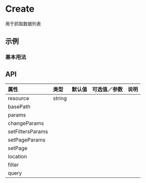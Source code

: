 # Create

用于抓取数据列表

## 示例

### 基本用法

## API

| 属性             | 类型   | 默认值 | 可选值／参数 | 说明 |
| :--------------- | :----- | :----- | :----------- | :--- |
| resource         | string |        |              |      |
| basePath         |        |        |              |      |
| params           |        |        |              |      |
| changeParams     |        |        |              |      |
| setFiltersParams |        |        |              |      |
| setPageParams    |        |        |              |      |
| setPage          |        |        |              |      |
| location         |        |        |              |      |
| filter           |        |        |              |      |
| query            |        |        |              |      |
